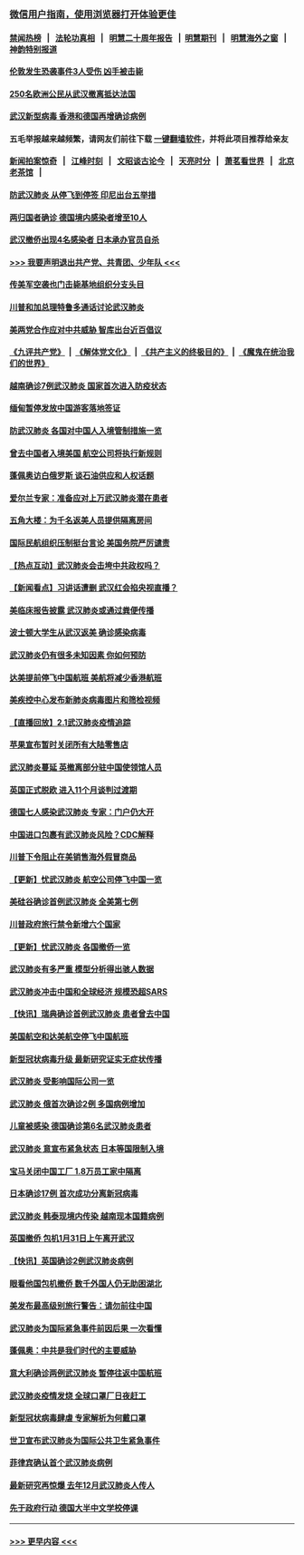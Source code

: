 ### [微信用户指南，使用浏览器打开体验更佳](https://github.com/gfw-breaker/banned-news1/blob/master/indexes/wechat-guide.md?t=0)
#### [禁闻热榜](热点新闻.md?t=0)  &nbsp;&nbsp;|&nbsp;&nbsp; [法轮功真相](https://github.com/gfw-breaker/truth/blob/master/README.md?t=0) &nbsp;&nbsp;|&nbsp;&nbsp; [明慧二十周年报告](https://github.com/gfw-breaker/mh-reports/blob/master/README.md?t=0) &nbsp;&nbsp;|&nbsp;&nbsp;[明慧期刊](https://github.com/gfw-breaker/mh-qikan) &nbsp;&nbsp;|&nbsp;&nbsp; [明慧海外之窗](https://github.com/gfw-breaker/mh-news/blob/master/README.md?t=0) &nbsp;&nbsp;|&nbsp;&nbsp; [神韵特别报道](https://github.com/gfw-breaker/mh-news/blob/master/shenyun.md?t=0)
#### [伦敦发生恐袭事件3人受伤 凶手被击毙](../pages/nsc418/n11839442.md?t=02030711) 
#### [250名欧洲公民从武汉撤离抵达法国](../pages/nsc418/n11839438.md?t=02030711) 
#### [武汉新型病毒 香港和德国再增确诊病例](../pages/nsc418/n11839381.md?t=02030711) 
#### 五毛举报越来越频繁，请网友们前往下载 [一键翻墙软件](https://github.com/gfw-breaker/ssr-accounts)，并将此项目推荐给亲友
#### [新闻拍案惊奇](https://github.com/gfw-breaker/banned-news1/blob/master/pages/link4.md) &nbsp;&nbsp;|&nbsp;&nbsp; [江峰时刻](https://github.com/gfw-breaker/banned-news1/blob/master/pages/link4.md) &nbsp;&nbsp;|&nbsp;&nbsp; [文昭谈古论今](https://github.com/gfw-breaker/banned-news1/blob/master/pages/link4.md) &nbsp;&nbsp;|&nbsp;&nbsp; [天亮时分](https://github.com/gfw-breaker/banned-news1/blob/master/pages/link4.md) &nbsp;&nbsp;|&nbsp;&nbsp; [萧茗看世界](https://github.com/gfw-breaker/banned-news1/blob/master/pages/link4.md) &nbsp;&nbsp;|&nbsp;&nbsp; [北京老茶馆](https://github.com/gfw-breaker/banned-news1/blob/master/pages/link4.md) &nbsp;&nbsp;|&nbsp;&nbsp; 
#### [防武汉肺炎 从停飞到停签 印尼出台五举措](../pages/nsc418/n11839282.md?t=02030711) 
#### [两归国者确诊 德国境内感染者增至10人](../pages/nsc418/n11839164.md?t=02030711) 
#### [武汉撤侨出现4名感染者 日本承办官员自杀](../pages/nsc418/n11839044.md?t=02030711) 
#### [>>> 我要声明退出共产党、共青团、少年队 <<<](https://github.com/begood0513/goodnews/blob/master/quit/letter.md) 
#### [传美军空袭也门击毙基地组织分支头目](../pages/nsc418/n11839210.md?t=02030711) 
#### [川普和加总理特鲁多通话讨论武汉肺炎](../pages/nsc418/n11839128.md?t=02030711) 
#### [美两党合作应对中共威胁 智库出台近百倡议](../pages/nsc418/n11838437.md?t=02030711) 
#### [《九评共产党》](https://github.com/begood0513/9ping.md/blob/master/README.md) &nbsp;|&nbsp; [《解体党文化》](../../../../jtdwh.md/blob/master/README.md)  &nbsp;|&nbsp; [《共产主义的终极目的》](../../../../gczydzjmd.md/blob/master/README.md) &nbsp;|&nbsp; [《魔鬼在统治我们的世界》](../../../../mgztzwmdsj.md/blob/master/README.md) 
#### [越南确诊7例武汉肺炎 国家首次进入防疫状态](../pages/nsc418/n11838860.md?t=02030711) 
#### [缅甸暂停发放中国游客落地签证](../pages/nsc418/n11838730.md?t=02030711) 
#### [防武汉肺炎 各国对中国人入境管制措施一览](../pages/nsc418/n11838726.md?t=02030711) 
#### [曾去中国者入境美国 航空公司将执行新规则](../pages/nsc418/n11838375.md?t=02030711) 
#### [蓬佩奥访白俄罗斯 谈石油供应和人权话题](../pages/nsc418/n11838242.md?t=02030711) 
#### [爱尔兰专家：准备应对上万武汉肺炎潜在患者](../pages/nsc418/n11837978.md?t=02030711) 
#### [五角大楼：为千名返美人员提供隔离房间](../pages/nsc418/n11837831.md?t=02030711) 
#### [国际民航组织压制挺台言论 美国务院严厉谴责](../pages/nsc418/n11837791.md?t=02030711) 
#### [【热点互动】武汉肺炎会击垮中共政权吗？](../pages/nsc418/n11837779.md?t=02030711) 
#### [【新闻看点】习讲话遭删 武汉红会掐央视直播？](../pages/nsc418/n11837573.md?t=02030711) 
#### [美临床报告披露 武汉肺炎或通过粪便传播](../pages/nsc418/n11837626.md?t=02030711) 
#### [波士顿大学生从武汉返美 确诊感染病毒](../pages/nsc418/n11837580.md?t=02030711) 
#### [武汉肺炎仍有很多未知因素 你如何预防](../pages/nsc418/n11837666.md?t=02030711) 
#### [达美提前停飞中国航班 美航将减少香港航班](../pages/nsc418/n11837649.md?t=02030711) 
#### [美疾控中心发布新肺炎病毒图片和筛检视频](../pages/nsc418/n11837491.md?t=02030711) 
#### [【直播回放】2.1武汉肺炎疫情追踪](../pages/nsc418/n11837232.md?t=02030711) 
#### [苹果宣布暂时关闭所有大陆零售店](../pages/nsc418/n11837097.md?t=02030711) 
#### [武汉肺炎蔓延 英撤离部分驻中国使领馆人员](../pages/nsc418/n11837061.md?t=02030711) 
#### [英国正式脱欧 进入11个月谈判过渡期](../pages/nsc418/n11836911.md?t=02030711) 
#### [德国七人感染武汉肺炎 专家：门户仍大开](../pages/nsc418/n11836344.md?t=02030711) 
#### [中国进口包裹有武汉肺炎风险？CDC解释](../pages/nsc418/n11836321.md?t=02030711) 
#### [川普下令阻止在美销售海外假冒商品](../pages/nsc418/n11836261.md?t=02030711) 
#### [【更新】忧武汉肺炎 航空公司停飞中国一览](../pages/nsc418/n11835931.md?t=02030711) 
#### [美硅谷确诊首例武汉肺炎 全美第七例](../pages/nsc418/n11836093.md?t=02030711) 
#### [川普政府旅行禁令新增六个国家](../pages/nsc418/n11836083.md?t=02030711) 
#### [【更新】忧武汉肺炎 各国撤侨一览](../pages/nsc418/n11835673.md?t=02030711) 
#### [武汉肺炎有多严重 模型分析得出骇人数据](../pages/nsc418/n11835829.md?t=02030711) 
#### [武汉肺炎冲击中国和全球经济 规模恐超SARS](../pages/nsc418/n11835652.md?t=02030711) 
#### [【快讯】瑞典确诊首例武汉肺炎 患者曾去中国](../pages/nsc418/n11835675.md?t=02030711) 
#### [美国航空和达美航空停飞中国航班](../pages/nsc418/n11835567.md?t=02030711) 
#### [新型冠状病毒升级 最新研究证实无症状传播](../pages/nsc418/n11835589.md?t=02030711) 
#### [武汉肺炎 受影响国际公司一览](../pages/nsc418/n11835538.md?t=02030711) 
#### [武汉肺炎 俄首次确诊2例 多国病例增加](../pages/nsc418/n11835295.md?t=02030711) 
#### [儿童被感染 德国确诊第6名武汉肺炎患者](../pages/nsc418/n11835338.md?t=02030711) 
#### [武汉肺炎 意宣布紧急状态 日本等国限制入境](../pages/nsc418/n11835062.md?t=02030711) 
#### [宝马关闭中国工厂 1.8万员工家中隔离](../pages/nsc418/n11835128.md?t=02030711) 
#### [日本确诊17例 首次成功分离新冠病毒](../pages/nsc418/n11834975.md?t=02030711) 
#### [武汉肺炎 韩泰现境内传染 越南现本国籍病例](../pages/nsc418/n11834857.md?t=02030711) 
#### [英国撤侨 包机1月31日上午离开武汉](../pages/nsc418/n11834808.md?t=02030711) 
#### [【快讯】英国确诊2例武汉肺炎病例](../pages/nsc418/n11834824.md?t=02030711) 
#### [眼看他国包机撤侨 数千外国人仍无助困湖北](../pages/nsc418/n11834010.md?t=02030711) 
#### [美发布最高级别旅行警告：请勿前往中国](../pages/nsc418/n11834038.md?t=02030711) 
#### [武汉肺炎为国际紧急事件前因后果 一次看懂](../pages/nsc418/n11833893.md?t=02030711) 
#### [蓬佩奥：中共是我们时代的主要威胁](../pages/nsc418/n11833434.md?t=02030711) 
#### [意大利确诊两例武汉肺炎 暂停往返中国航班](../pages/nsc418/n11833483.md?t=02030711) 
#### [武汉肺炎疫情发烧 全球口罩厂日夜赶工](../pages/nsc418/n11833528.md?t=02030711) 
#### [新型冠状病毒肆虐 专家解析为何戴口罩](../pages/nsc418/n11833332.md?t=02030711) 
#### [世卫宣布武汉肺炎为国际公共卫生紧急事件](../pages/nsc418/n11833455.md?t=02030711) 
#### [菲律宾确认首个武汉肺炎病例](../pages/nsc418/n11833162.md?t=02030711) 
#### [最新研究再惊爆 去年12月武汉肺炎人传人](../pages/nsc418/n11833173.md?t=02030711) 
#### [先于政府行动 德国大半中文学校停课](../pages/nsc418/n11832692.md?t=02030711) 

----
#### [ >>> 更早内容 <<< ](../indexes/nsc418-earlier.md)
